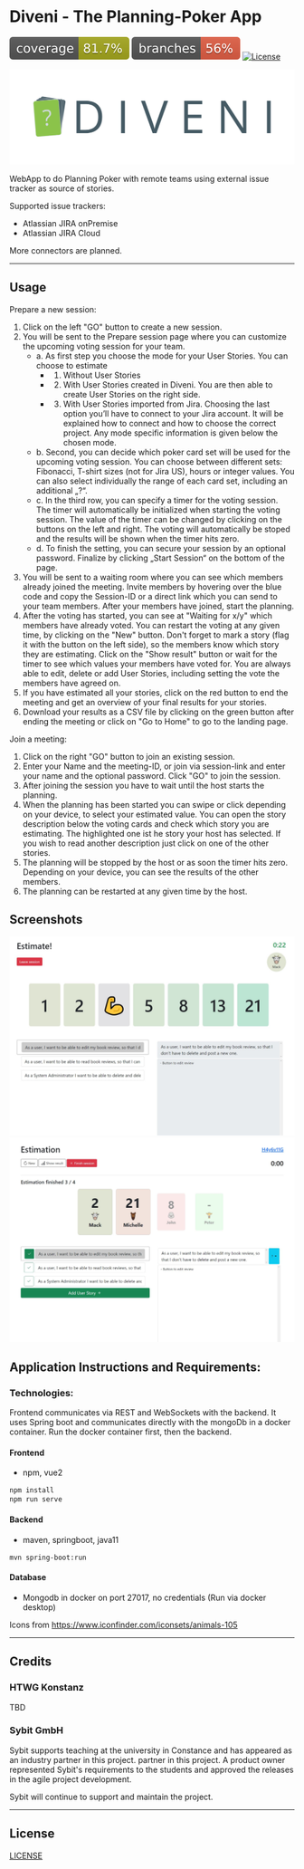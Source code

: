 # Diveni - The Planning-Poker App

![Code Coverage Lnies](.github/badges/jacoco.svg)
![Code Coverage Branches](.github/badges/branches.svg)
[![License](https://img.shields.io/badge/license-GNU%20AGPL%20v3-blue.svg)](LICENSE)

![DIVENI Logo](docs/assets/diveni_banner.png)

WebApp to do Planning Poker with remote teams using external issue tracker as source of stories.

Supported issue trackers:

- Atlassian JIRA onPremise
- Atlassian JIRA Cloud

More connectors are planned.

---

## Usage

Prepare a new session:

1.	Click on the left "GO" button to create a new session.
2.	You will be sent to the Prepare session page where you can customize the upcoming voting session for your team.
    - a.	As first step you choose the mode for your User Stories. You can choose to estimate
        - 1.	Without User Stories
        - 2.	With User Stories created in Diveni. You are then able to create User Stories on the right side.
        - 3.	With User Stories imported from Jira. Choosing the last option you’ll have to connect to your Jira account. It will be explained           how to connect and how to choose the correct project.
    Any mode specific information is given below the chosen mode.
    - b.	Second, you can decide which poker card set will be used for the upcoming voting session. You can choose between different sets: Fibonacci, T-shirt sizes (not for Jira US), hours or integer values. You can also select individually the range of each card set, including an additional „?“.
    - c.	In the third row, you can specify a timer for the voting session. The timer will automatically be initialized when starting the voting session. The value of the timer can be changed by clicking on the buttons on the left and right. The voting will automatically be stoped and the results will be shown when the timer hits zero.
    - d.	To finish the setting, you can secure your session by an optional password.
Finalize by clicking „Start Session“ on the bottom of the page.
3.	You will be sent to a waiting room where you can see which members already joined the meeting. Invite members by hovering over the blue code and copy the Session-ID or a direct link which you can send to your team members. 	After your members have joined, start the planning.
4.	After the voting has started, you can see at "Waiting for x/y" which members have already voted. You can restart the voting at any given time, by clicking on the "New" button. Don't forget to mark a story (flag it with the button on the left side), so the members know which story they are estimating. Click on the "Show result" button or wait for the timer to see which values your members have voted for. You are always able to edit, delete or add User Stories, including setting the vote the members have agreed on.
5.	If you have estimated all your stories, click on the red button to end the meeting and get an overview of your final results for your stories.
6.	Download your results as a CSV file by clicking on the green button after ending the meeting or click on "Go to Home" to go to the landing page.

Join a meeting:
1.	Click on the right "GO" button to join an existing session.
2.	Enter your Name and the meeting-ID, or join via session-link and enter your name and the optional password. Click "GO" to join the session.
3.	After joining the session you have to wait until the host starts the planning.
4.	When the planning has been started you can swipe or click depending on your device, to select your estimated value. You can open the story description below the voting cards and check which story you are estimating. The highlighted one ist he story your host has selected. If you wish to read another description just click on one of the other stories.
5.	The planning will be stopped by the host or as soon the timer hits zero.
Depending on your device, you can see the results of the other members.
6.	The planning can be restarted at any given time by the host.

## Screenshots

<div align="center">
  <img src="docs/assets/userEstimationVoted.JPG" />
  <img src="docs/assets/hostEstimationFinished.JPG" />
</div>

## Application Instructions and Requirements:

### Technologies:
Frontend communicates via REST and WebSockets with the backend.
It uses Spring boot and communicates directly with the mongoDb in a docker container.
Run the docker container first, then the backend.
#### Frontend
- npm, vue2
```shell
npm install
npm run serve
```
 
#### Backend
- maven, springboot, java11
```shell
mvn spring-boot:run
```

#### Database
- Mongodb in docker on port 27017, no credentials (Run via docker desktop)

Icons from https://www.iconfinder.com/iconsets/animals-105

---

## Credits

### HTWG Konstanz

TBD

### Sybit GmbH

Sybit supports teaching at the university in Constance and has appeared as an industry partner 
in this project. partner in this project. A product owner represented Sybit's requirements to the 
students and approved the releases in the agile project development.

Sybit will continue to support and maintain the project.

---

## License

[LICENSE](LICENSE)
